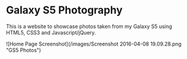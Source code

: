 # Galaxy S5 Photography
This is a website to showcase photos taken from my Galaxy S5 using HTML5, CSS3 and Javascript/jQuery.

![Home Page Screenshot](/images/Screenshot 2016-04-08 19.09.28.png "GS5 Photos")
